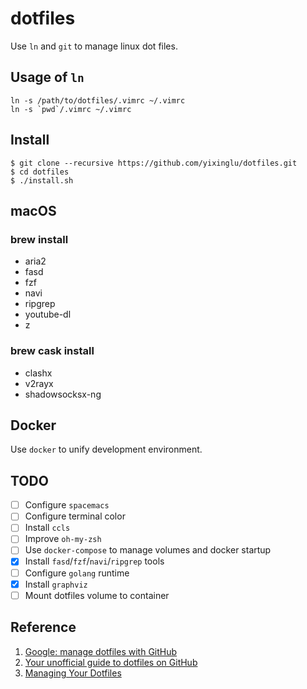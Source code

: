 dotfiles
========

Use `ln` and `git` to manage linux dot files.

Usage of `ln`
-------------

    ln -s /path/to/dotfiles/.vimrc ~/.vimrc
    ln -s `pwd`/.vimrc ~/.vimrc

Install
-------

    $ git clone --recursive https://github.com/yixinglu/dotfiles.git
    $ cd dotfiles
    $ ./install.sh

macOS
-----

### brew install

* aria2
* fasd
* fzf
* navi
* ripgrep
* youtube-dl
* z

### brew cask install

* clashx
* v2rayx
* shadowsocksx-ng

Docker
------

Use `docker` to unify development environment.

TODO
----

- [ ] Configure `spacemacs`
- [ ] Configure terminal color
- [ ] Install `ccls`
- [ ] Improve `oh-my-zsh`
- [ ] Use `docker-compose` to manage volumes and docker startup
- [X] Install `fasd`/`fzf`/`navi`/`ripgrep` tools
- [ ] Configure `golang` runtime
- [X] Install `graphviz`
- [ ] Mount dotfiles volume to container

Reference
---------

1. [Google: manage dotfiles with GitHub](https://www.google.com/#q=manage+dotfiles+with+GitHub)
2. [Your unofficial guide to dotfiles on GitHub](https://dotfiles.github.io/)
3. [Managing Your Dotfiles](http://www.anishathalye.com/2014/08/03/managing-your-dotfiles/)
